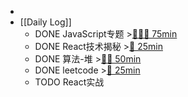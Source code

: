-
- [[Daily Log]]
	- DONE JavaScript专题 >[🍅🍅🍅 75min](#agenda-pomo://?t=f-1686125166375-1500%2Cf-1686127396332-1500%2Cf-1686129859089-1500)
	- DONE React技术揭秘 >[🍅 25min](#agenda-pomo://?t=f-1686132256828-1500)
	- DONE 算法-堆 >[🍅🍅 50min](#agenda-pomo://?t=f-1686115287913-1500%2Cf-1686120170717-1500)
	- DONE leetcode >[🍅 25min](#agenda-pomo://?t=f-1686144782368-1500)
	- TODO React实战